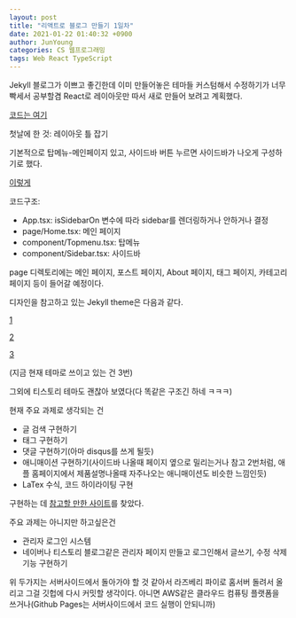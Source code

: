 ```yaml
---
layout: post
title: "리액트로 블로그 만들기 1일차"
date: 2021-01-22 01:40:32 +0900
author: JunYoung
categories: CS 웹프로그래밍
tags: Web React TypeScript
---
```


Jekyll 블로그가 이쁘고 좋긴한데 이미 만들어놓은 테마들
커스텀해서 수정하기가 너무 빡세서 공부할겸 React로 레이아웃만 따서
새로 만들어 보려고 계획했다.

<a href = "https://github.com/JunYoung702/React_TS_Blog">코드는 여기</a>

첫날에 한 것: 레이아웃 틀 잡기

기본적으로 탑메뉴-메인페이지 있고, 사이드바 버튼 누르면
사이드바가 나오게 구성하기로 했다.

<a href = "http://jekyllthemes.org/themes/adam-blog/">이렇게</a>

코드구조:

- App.tsx: isSidebarOn 변수에 따라 sidebar를 렌더링하거나 안하거나 결정
- page/Home.tsx: 메인 페이지
- component/Topmenu.tsx: 탑메뉴
- component/Sidebar.tsx: 사이드바

page 디렉토리에는 메인 페이지, 포스트 페이지, About 페이지, 태그 페이지, 카테고리 페이지
등이 들어갈 예정이다.

디자인을 참고하고 있는 Jekyll theme은 다음과 같다.

<a href = "http://jekyllthemes.org/themes/adam-blog/">1</a>

<a href = "http://jekyllthemes.org/themes/hydejack/">2</a>

<a href = "http://jekyllthemes.org/themes/jekyll-theme-chirpy/">3</a>

(지금 현재 테마로 쓰이고 있는 건 3번)

그외에 티스토리 테마도 괜찮아 보였다(다 똑같은 구조긴 하네 ㅋㅋㅋ)

현재 주요 과제로 생각되는 건

- 글 검색 구현하기
- 태그 구현하기
- 댓글 구현하기(아마 disqus를 쓰게 될듯)
- 애니매이션 구현하기(사이드바 나올때 페이지 옆으로 밀리는거나 참고 2번처럼,
  애플 홈페이지에서 제품설명나올때 자주나오는 애니매이션도 비슷한 느낌인듯)
- LaTex 수식, 코드 하이라이팅 구현

구현하는 데 <a href = "https://reactjsexample.com/">참고할 만한 사이트</a>를 찾았다.

주요 과제는 아니지만 하고싶은건

- 관리자 로그인 시스템
- 네이버나 티스토리 블로그같은 관리자 페이지 만들고 로그인해서 글쓰기, 수정 삭제 기능 구현하기

위 두가지는 서버사이드에서 돌아가야 할 것 같아서 라즈베리 파이로 홈서버 돌려서 올리고
그걸 깃헙에 다시 커밋할 생각이다. 아니면 AWS같은 클라우드 컴퓨팅 플랫폼을 쓰거나(Github Pages는 서버사이드에서 코드 실행이 안되니까)
